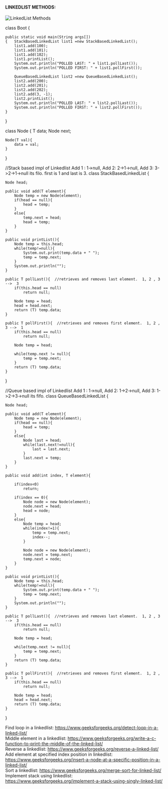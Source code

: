 #### LINKEDLIST METHODS: 
![LinkedList Methods](https://user-images.githubusercontent.com/22798697/120899268-781e5500-c64c-11eb-9f3b-d4edda894fa7.jpg)

class Boot {

    public static void main(String args[])
    {   StackBasedLinkedList list1 =new StackBasedLinkedList();
        list1.add(100);
        list1.add(101);
        list1.add(102);
        list1.printList();
        System.out.println("POLLED LAST: " + list1.pollLast());
        System.out.println("POLLED FIRST: " + list1.pollFirst());

        QueueBasedLinkedList list2 =new QueueBasedLinkedList();
        list2.add(200);
        list2.add(201);
        list2.add(202);
        list2.add(3, -1);
        list2.printList();
        System.out.println("POLLED LAST: " + list2.pollLast());
        System.out.println("POLLED FIRST: " + list2.pollFirst());
    }
}

class Node <T>{
    T data;
    Node next;

    Node(T val){
        data = val;
    }
}

//Stack based impl of Linkedlist   Add 1 : 1->null, Add 2:  2->1->null, Add 3: 3->2->1->null  its filo. first is 1 and last is 3.
class StackBasedLinkedList<T> {

    Node head;

    public void add(T element){
        Node temp = new Node(element);
        if(head == null){
            head = temp;
        }
        else{
            temp.next = head;
            head = temp;
        }
    }

    public void printList(){
        Node temp = this.head;
        while(temp!=null){
            System.out.print(temp.data + " ");
            temp = temp.next;
        }
        System.out.println("");
    }

    public T pollLast(){  //retrieves and removes last element.  1, 2 , 3 -->  3
        if(this.head == null)
            return null;

        Node temp = head;
        head = head.next;
        return (T) temp.data;
    }

    public T pollFirst(){  //retrieves and removes first element.  1, 2 , 3 -->  1
        if(this.head == null)
            return null;

        Node temp = head;

        while(temp.next != null){
            temp = temp.next;
        }
        return (T) temp.data;
    }

}

//Queue based impl of Linkedlist   Add 1 : 1->null, Add 2:  1->2->null, Add 3: 1->2->3->null   its fifo.
class QueueBasedLinkedList<T> {

    Node head;

    public void add(T element){
        Node temp = new Node(element);
        if(head == null){
            head = temp;
        }
        else{
            Node last = head;
            while(last.next!=null){
                last = last.next;
            }
            last.next = temp;
        }
    }

    public void add(int index, T element){

        if(index<0)
            return;

        if(index == 0){
            Node node = new Node(element);
            node.next = head;
            head = node;
        }
        else{
            Node temp = head;
            while(index!=1){
                temp = temp.next;
                index--;
            }

            Node node = new Node(element);
            node.next = temp.next;
            temp.next = node;
        }
    }

    public void printList(){
        Node temp = this.head;
        while(temp!=null){
            System.out.print(temp.data + " ");
            temp = temp.next;
        }
        System.out.println("");
    }

    public T pollLast(){  //retrieves and removes last element.  1, 2 , 3 -->  3
        if(this.head == null)
            return null;

        Node temp = head;

        while(temp.next != null){
            temp = temp.next;
        }
        return (T) temp.data;
    }

    public T pollFirst(){  //retrieves and removes first element.  1, 2 , 3 -->  1
        if(this.head == null)
            return null;

        Node temp = head;
        head = head.next;
        return (T) temp.data;
    }

}

Find loop in a linkedlist: https://www.geeksforgeeks.org/detect-loop-in-a-linked-list/ <br/>
Middle element in a linkedlist: https://www.geeksforgeeks.org/write-a-c-function-to-print-the-middle-of-the-linked-list/ <br/>
Reverse a linkedlist: https://www.geeksforgeeks.org/reverse-a-linked-list/ <br/>
Add element at specified index position in linkedlist: https://www.geeksforgeeks.org/insert-a-node-at-a-specific-position-in-a-linked-list/ <br/>
Sort a linkedlist: https://www.geeksforgeeks.org/merge-sort-for-linked-list/ <br/>
Implement stack using linkedlist: https://www.geeksforgeeks.org/implement-a-stack-using-singly-linked-list/ <br/>

